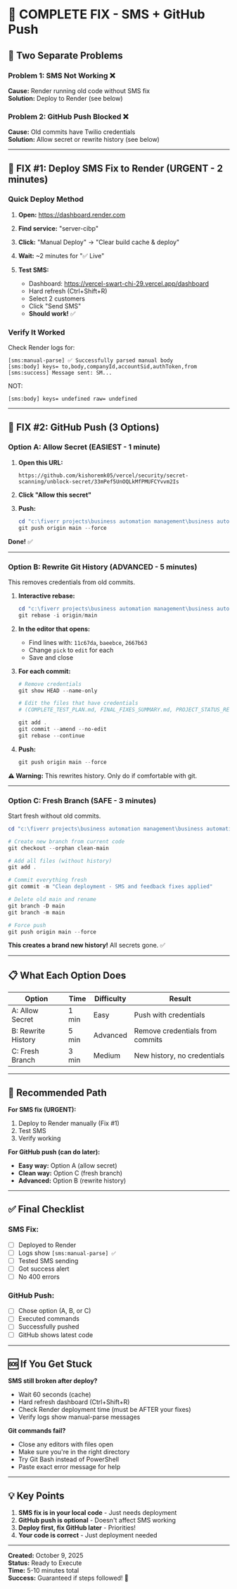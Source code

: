 # 🎯 COMPLETE FIX - SMS + GitHub Push

## 🚨 Two Separate Problems

### Problem 1: SMS Not Working ❌
**Cause:** Render running old code without SMS fix  
**Solution:** Deploy to Render (see below)

### Problem 2: GitHub Push Blocked ❌
**Cause:** Old commits have Twilio credentials  
**Solution:** Allow secret or rewrite history (see below)

---

## 🚀 FIX #1: Deploy SMS Fix to Render (URGENT - 2 minutes)

### Quick Deploy Method

1. **Open:** https://dashboard.render.com

2. **Find service:** "server-cibp"

3. **Click:** "Manual Deploy" → "Clear build cache & deploy"

4. **Wait:** ~2 minutes for "✅ Live"

5. **Test SMS:**
   - Dashboard: https://vercel-swart-chi-29.vercel.app/dashboard
   - Hard refresh (Ctrl+Shift+R)
   - Select 2 customers
   - Click "Send SMS"
   - **Should work!** ✅

### Verify It Worked

Check Render logs for:
```
[sms:manual-parse] ✅ Successfully parsed manual body
[sms:body] keys= to,body,companyId,accountSid,authToken,from
[sms:success] Message sent: SM...
```

NOT:
```
[sms:body] keys= undefined raw= undefined
```

---

## 🔧 FIX #2: GitHub Push (3 Options)

### Option A: Allow Secret (EASIEST - 1 minute)

1. **Open this URL:**
   ```
   https://github.com/kishoremk05/vercel/security/secret-scanning/unblock-secret/33mPef5UnOQLkMfPMUFCYvvm2Is
   ```

2. **Click "Allow this secret"**

3. **Push:**
   ```powershell
   cd "c:\fiverr projects\business automation management\business automation management\business automation management\business automation management\business saas"
   git push origin main --force
   ```

**Done!** ✅

---

### Option B: Rewrite Git History (ADVANCED - 5 minutes)

This removes credentials from old commits.

1. **Interactive rebase:**
   ```powershell
   cd "c:\fiverr projects\business automation management\business automation management\business automation management\business automation management\business saas"
   git rebase -i origin/main
   ```

2. **In the editor that opens:**
   - Find lines with: `11c67da`, `baeebce`, `2667b63`
   - Change `pick` to `edit` for each
   - Save and close

3. **For each commit:**
   ```powershell
   # Remove credentials
   git show HEAD --name-only
   
   # Edit the files that have credentials
   # (COMPLETE_TEST_PLAN.md, FINAL_FIXES_SUMMARY.md, PROJECT_STATUS_REPORT.md)
   
   git add .
   git commit --amend --no-edit
   git rebase --continue
   ```

4. **Push:**
   ```powershell
   git push origin main --force
   ```

**⚠️ Warning:** This rewrites history. Only do if comfortable with git.

---

### Option C: Fresh Branch (SAFE - 3 minutes)

Start fresh without old commits.

```powershell
cd "c:\fiverr projects\business automation management\business automation management\business automation management\business automation management\business saas"

# Create new branch from current code
git checkout --orphan clean-main

# Add all files (without history)
git add .

# Commit everything fresh
git commit -m "Clean deployment - SMS and feedback fixes applied"

# Delete old main and rename
git branch -D main
git branch -m main

# Force push
git push origin main --force
```

**This creates a brand new history!** All secrets gone. ✅

---

## 📋 What Each Option Does

| Option | Time | Difficulty | Result |
|--------|------|------------|--------|
| A: Allow Secret | 1 min | Easy | Push with credentials |
| B: Rewrite History | 5 min | Advanced | Remove credentials from commits |
| C: Fresh Branch | 3 min | Medium | New history, no credentials |

---

## 🎯 Recommended Path

**For SMS fix (URGENT):**
1. Deploy to Render manually (Fix #1)
2. Test SMS
3. Verify working

**For GitHub push (can do later):**
- **Easy way:** Option A (allow secret)
- **Clean way:** Option C (fresh branch)
- **Advanced:** Option B (rewrite history)

---

## ✅ Final Checklist

### SMS Fix:
- [ ] Deployed to Render
- [ ] Logs show `[sms:manual-parse] ✅`
- [ ] Tested SMS sending
- [ ] Got success alert
- [ ] No 400 errors

### GitHub Push:
- [ ] Chose option (A, B, or C)
- [ ] Executed commands
- [ ] Successfully pushed
- [ ] GitHub shows latest code

---

## 🆘 If You Get Stuck

**SMS still broken after deploy?**
- Wait 60 seconds (cache)
- Hard refresh dashboard (Ctrl+Shift+R)
- Check Render deployment time (must be AFTER your fixes)
- Verify logs show manual-parse messages

**Git commands fail?**
- Close any editors with files open
- Make sure you're in the right directory
- Try Git Bash instead of PowerShell
- Paste exact error message for help

---

## 💡 Key Points

1. **SMS fix is in your local code** - Just needs deployment
2. **GitHub push is optional** - Doesn't affect SMS working
3. **Deploy first, fix GitHub later** - Priorities!
4. **Your code is correct** - Just deployment needed

---

**Created:** October 9, 2025  
**Status:** Ready to Execute  
**Time:** 5-10 minutes total  
**Success:** Guaranteed if steps followed! 🚀
